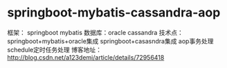 # springboot-mybatis-cassandra-aop
框架： springboot mybatis 
数据库：oracle cassandra
技术点：
springboot+mybatis+oracle集成
springboot+casasndra集成
aop事务处理
schedule定时任务处理
博客地址：http://blog.csdn.net/a123demi/article/details/72956418
